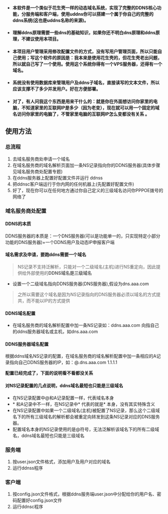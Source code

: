 + #### 本软件是一个类似于花生壳一样的动态域名系统，实现了完整的DDNS核心功能，分服务端和客户端，使用uddns你可以搭建一个属于你自己的完整的ddns系统(这也是uddns名称的来源)。
+ #### 理解ddns原理需要一些dns的基础知识，如果你还不明白dns原理和ddns原理，不建议使用本项目。
+ #### 本项目用户管理采用修改配置文件的方式，没有写用户管理页面，所以只能自己使用；写这个软件的原因是：我本来是使用花生壳的，但花生壳老出问题，所以就自己写了一个使用。使用这个系统你得有一个VPS服务器，还得有一个域名。

+ #### 系统没有使用数据库来管理用户及ddns子域名，直接读写的文本文件，所以应该支撑不了多少并发用户。好在方便部署。

+ #### 对了，有人问我这个东西是用来干什么的：就是你在外面想访问你家里的电脑，不知道家里的互联网IP是多少（因为老变），现在就可以用一个固定的域名访问你家里的电脑了，不管家里电脑的互联网IP怎么变都没有关系 。

## 使用方法
### 总流程
1. 去域名服务商处申请一个域名
2. 在域名服务商的域名解析页面加一条NS记录指向你的DDNS服务器(具体步骤见域名服务商处配置专题)
3. 在ddns服务器上配置好配置文件并运行 ddnss
4. 把ddnsc客户端运行于你内网的任何机器上(先配置好配置文件)
5. 好了，现在你可以在任何地方通过你自己定义的三级域名访问你PPPOE拨号的网络了

### 域名服务商处配置
#### DDNS的本质
DDNS服务器的本质是：一个DNS服务器(可以是功能单一的，只实现特定小部分功能的DNS服务器)+一个DDNS用户及动态IP申报客户端
#### 域名需求及申请，要跑ddns需要一个域名

>NS记录不支持泛解析，只能对一个二级域名(主机)进行NS重定向，因此提供给外部使用的**DDNS域名是三级域名**

+ 设置一个二级域名指向DDNS服务器(DNS服务器),假设为dns.aaa.com
>之所以需要这个域名是因为NS记录指向的DNS服务器必须以域名的方式提共，而不能以IP的方式提供

#### DDNS域名配置
+ 在域名服务商的域名解析配置中加一条NS记录如：ddns.aaa.com 向指自己的ddns服务器域名或主机，如dns.aaa.com

#### DDNS服务器域名配置

根据ddns域名NS记录的配置，在域名服务商的域名解析配置中加一条相应的A记录指向自己DDNS服务器的IP，如：@.dns.aaa.com 1.1.1.1

**配置已经完成了，下面的说明看不看都没关系**
#### 对NS记录配置的几点说明，ddns域名最短也只能是三级域名
+ 在NS记录配置中@和A记录配置一样，代表域名本身
+ \* 和A记录中不一样，在NS记录中\* 代表的就是\* 本身，没有其实特殊含义
+ 在NS记录配置中如果一个二级域名(主机)被配置了NS记录，那么这个二级域名下的所有三级域名的解析都会被重定向转发到这条NS记录对应的DNS服务器。
+ 配置域名本身的NS记录使用的是@符号，无法泛解析该域名下的所有二级域名，ddns域名最短也只能是三级域名

### 服务端
1. 按user.json文件格式，添加用户及用户对应的域名
2. 运行ddnss程序

### 客户端
1. 按config.json文件格式，根据ddns服务端user.json中分配给你的用户名、密码配置好config.json文件
2. 运行ddnsc程序
